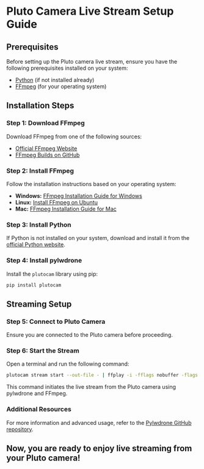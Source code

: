 # Pluto Camera Live Stream Setup Guide

## Prerequisites

Before setting up the Pluto camera live stream, ensure you have the following prerequisites installed on your system:

- [Python](https://www.python.org/downloads/) (if not installed already)
- [FFmpeg](https://ffmpeg.org/download.html) (for your operating system)

## Installation Steps

### Step 1: Download FFmpeg

Download FFmpeg from one of the following sources:
- [Official FFmpeg Website](https://ffmpeg.org/download.html)
- [FFmpeg Builds on GitHub](https://github.com/BtbN/FFmpeg-Builds/releases)

### Step 2: Install FFmpeg

Follow the installation instructions based on your operating system:
- **Windows:** [FFmpeg Installation Guide for Windows](https://phoenixnap.com/kb/ffmpeg-windows)
- **Linux:** [Install FFmpeg on Ubuntu](https://phoenixnap.com/kb/install-ffmpeg-ubuntu)
- **Mac:** [FFmpeg Installation Guide for Mac](https://phoenixnap.com/kb/ffmpeg-mac)

### Step 3: Install Python

If Python is not installed on your system, download and install it from the [official Python website](https://www.python.org/downloads/).

### Step 4: Install pylwdrone

Install the `plutocam` library using pip:
```bash
pip install plutocam
```

## Streaming Setup
### Step 5: Connect to Pluto Camera
Ensure you are connected to the Pluto camera before proceeding.

### Step 6: Start the Stream
Open a terminal and run the following command:

```bash
plutocam stream start --out-file - | ffplay -i -fflags nobuffer -flags low_delay -probesize 32 -sync ext -
```
This command initiates the live stream from the Pluto camera using pylwdrone and FFmpeg.

### Additional Resources
For more information and advanced usage, refer to the [Pylwdrone GitHub repository](https://github.com/meekworth/pylwdrone).

## Now, you are ready to enjoy live streaming from your Pluto camera!
